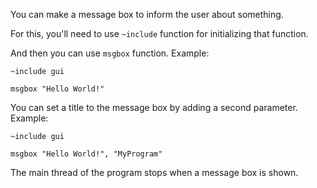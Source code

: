 You can make a message box to inform the user about something.

For this, you'll need to use `~include` function for initializing that function.

And then you can use `msgbox` function. Example:
```
~include gui

msgbox "Hello World!"
```

You can set a title to the message box by adding a second parameter. Example:
```
~include gui

msgbox "Hello World!", "MyProgram"
```

The main thread of the program stops when a message box is shown.
